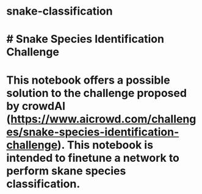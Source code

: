 # snake-classification

# # Snake Species Identification Challenge

# This notebook offers a possible solution to the challenge proposed by crowdAI (https://www.aicrowd.com/challenges/snake-species-identification-challenge). This notebook is intended to finetune a network to perform skane species classification.